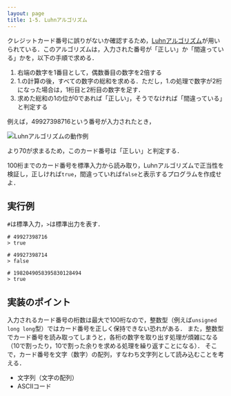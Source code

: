 ```yaml
---
layout: page
title: 1-5. Luhnアルゴリズム
---
```


クレジットカード番号に誤りがないか確認するため，[Luhnアルゴリズム](https://ja.wikipedia.org/wiki/Luhn%E3%82%A2%E3%83%AB%E3%82%B4%E3%83%AA%E3%82%BA%E3%83%A0)が用いられている．このアルゴリズムは，入力された番号が「正しい」か「間違っている」かを，以下の手順で求める．

1. 右端の数字を1番目として，偶数番目の数字を2倍する
2. 1.の計算の後，すべての数字の総和を求める．ただし，1.の処理で数字が2桁になった場合は，1桁目と2桁目の数字を足す．
3. 求めた総和の1の位が0であれば「正しい」，そうでなければ「間違っている」と判定する

例えば，49927398716という番号が入力されたとき，

![Luhnアルゴリズムの動作例](img/luhn.png)

より$70$が求まるため，このカード番号は「正しい」と判定する．

100桁までのカード番号を標準入力から読み取り，Luhnアルゴリズムで正当性を検証し，正しければ`true`，間違っていれば`false`と表示するプログラムを作成せよ．

## 実行例
`#`は標準入力，`>`は標準出力を表す．

```
# 49927398716
> true
```

```
# 49927398714
> false
```

```
# 1982049058395830128494
> true
```

## 実装のポイント

入力されるカード番号の桁数は最大で100桁なので，整数型（例えば`unsigned long long`型）ではカード番号を正しく保持できない恐れがある．
また，整数型でカード番号を読み取ってしまうと，各桁の数字を取り出す処理が煩雑になる（10で割ったり，10で割った余りを求める処理を繰り返すことになる）．
そこで，カード番号を文字（数字）の配列，すなわち文字列として読み込むことを考える．

+ 文字列（文字の配列）
+ ASCIIコード
